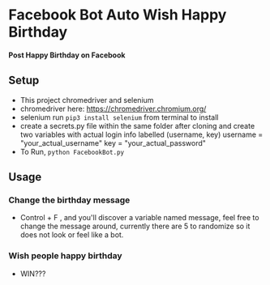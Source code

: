 # Facebook Bot Auto Wish Happy Birthday

#### Post Happy Birthday on Facebook

## Setup

- This project chromedriver and selenium
- chromedriver here: https://chromedriver.chromium.org/
- selenium run `pip3 install selenium` from terminal to install
- create a secrets.py file within the same folder after cloning and create two variables with actual login info labelled (username, key)
  username = "your_actual_username"
  key = "your_actual_password"
- To Run, `python FacebookBot.py`

## Usage

### Change the birthday message

- Control + F , and you'll discover a variable named message, feel free to change the message around, currently there are 5 to randomize so it does not look or feel like a bot.

### Wish people happy birthday

- WIN???

